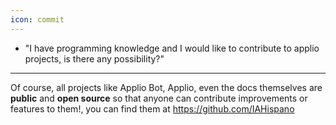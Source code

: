 ```yaml
---
icon: commit
---
```

- "I have programming knowledge and I would like to contribute to applio projects, is there any possibility?"

---

Of course, all projects like Applio Bot, Applio, even the docs themselves are **public** and **open source** so that anyone can contribute improvements or features to them!, you can find them at https://github.com/IAHispano